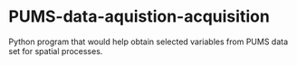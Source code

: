 # PUMS-data-aquistion-acquisition
Python program that would help obtain selected variables from PUMS data set for spatial processes.

